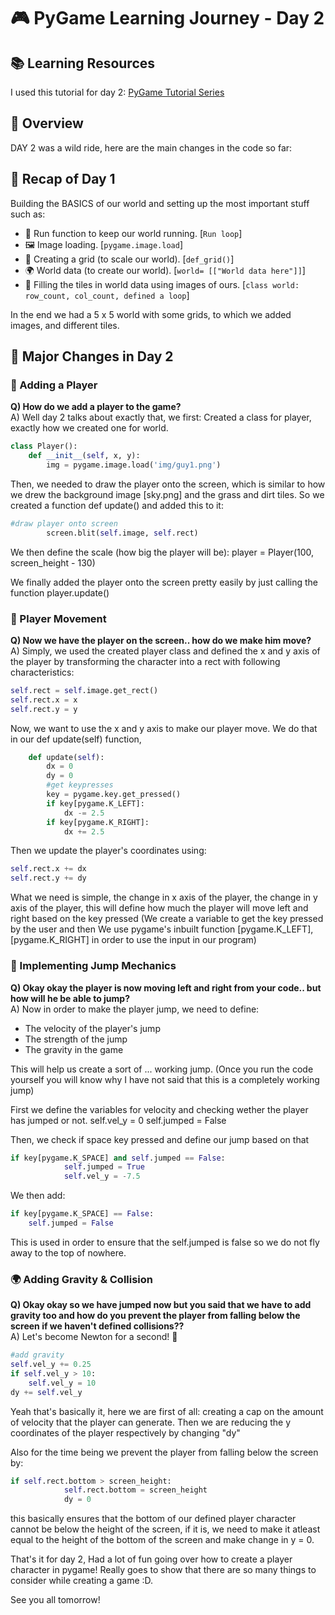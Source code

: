 # 🎮 PyGame Learning Journey - Day 2

## 📚 Learning Resources
I used this tutorial for day 2:
[PyGame Tutorial Series](https://www.youtube.com/watch?v=W_JRd3ntyBg&list=PLjcN1EyupaQnHM1I9SmiXfbT6aG4ezUvu&index=2)

## 🎯 Overview
DAY 2 was a wild ride, here are the main changes in the code so far:

## 🔄 Recap of Day 1
Building the BASICS of our world and setting up the most important stuff such as:

- 🔁 Run function to keep our world running. [`Run loop`]
- 🖼️ Image loading. [`pygame.image.load`]
- 📏 Creating a grid (to scale our world). [`def_grid()`]
- 🌍 World data (to create our world). [`world= [["World data here"]]`]
- 🎨 Filling the tiles in world data using images of ours. [`class world: row_count, col_count, defined a loop`]

In the end we had a 5 x 5 world with some grids, to which we added images, and different tiles.

## 🚀 Major Changes in Day 2

### 👾 Adding a Player
**Q) How do we add a player to the game?**  
A) Well day 2 talks about exactly that, we first:
Created a class for player, exactly how we created one for world.
```python
class Player():
    def __init__(self, x, y):
        img = pygame.image.load('img/guy1.png')
```
Then, we needed to draw the player onto the screen, which is similar to how we drew the background image [sky.png] and the grass and dirt tiles.
So we created a function def update()
and added this to it:
```python
#draw player onto screen
		screen.blit(self.image, self.rect)
```
We then define the scale (how big the player will be):
player = Player(100, screen_height - 130)

We finally added the player onto the screen pretty easily by just calling the function 
player.update()

### 🏃 Player Movement
**Q) Now we have the player on the screen.. how do we make him move?**  
A) Simply, we used the created player class and defined the x and y axis of the player
by transforming the character into a rect with following characteristics:
```python
self.rect = self.image.get_rect()
self.rect.x = x
self.rect.y = y
```
Now, we want to use the x and y axis to make our player move.
We do that in our def update(self) function,
```python
    def update(self):
        dx = 0
		dy = 0
		#get keypresses
		key = pygame.key.get_pressed()
		if key[pygame.K_LEFT]:
			dx -= 2.5
		if key[pygame.K_RIGHT]:
			dx += 2.5
```
Then we update the player's coordinates using:
```python
self.rect.x += dx
self.rect.y += dy    
```
What we need is simple, the change in x axis of the player, the change in y axis of the player, this will define how much the player will move left and right based on the key pressed (We create a variable to get the key pressed by the user and then We use pygame's inbuilt function [pygame.K_LEFT], [pygame.K_RIGHT] in order to use the input in our program)

### 🦘 Implementing Jump Mechanics
**Q) Okay okay the player is now moving left and right from your code.. but how will he be able to jump?**  
A) Now in order to make the player jump, we need to define:
- The velocity of the player's jump
- The strength of the jump
- The gravity in the game

This will help us create a sort of ... working jump. (Once you run the code yourself you will know why I have not said that this is a completely working jump)

First we define the variables for velocity and checking wether the player has jumped or not.
self.vel_y = 0
self.jumped = False

Then, we check if space key pressed and define our jump based on that
```python
if key[pygame.K_SPACE] and self.jumped == False:
			self.jumped = True
			self.vel_y = -7.5
```

We then add:
```python
if key[pygame.K_SPACE] == False:
	self.jumped = False
```
This is used in order to ensure that the self.jumped is false so we do not fly away to the top of nowhere.

### 🌍 Adding Gravity & Collision
**Q) Okay okay so we have jumped now but you said that we have to add gravity too and how do you prevent the player from falling below the screen if we haven't defined collisions??**  
A) Let's become Newton for a second! 🍎

```python
#add gravity
self.vel_y += 0.25  
if self.vel_y > 10:
    self.vel_y = 10
dy += self.vel_y
```
Yeah that's basically it, here we are first of all:
 creating a cap on the amount of velocity that the player can generate. 
 Then we are reducing the y coordinates of the player respectively by changing "dy"


Also for the time being we prevent the player from falling below the screen by:
```python
if self.rect.bottom > screen_height:
			self.rect.bottom = screen_height
			dy = 0
```
this basically ensures that the bottom of our defined player character cannot be below the height of the screen, if it is, we need to make it atleast equal to the height of the bottom of the screen and make change in y = 0.

That's it for day 2,
Had a lot of fun going over how to create a player character in pygame!
Really goes to show that there are so many things to consider while creating a game :D.

See you all tomorrow!